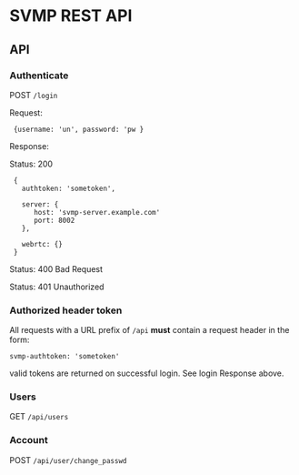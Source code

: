 
# SVMP REST API


## API

### Authenticate

POST `/login` 

Request:

```
 {username: 'un', password: 'pw }
```

Response:

Status: 200

```
 {
   authtoken: 'sometoken',
   
   server: {
      host: 'svmp-server.example.com'
      port: 8002
   },
   
   webrtc: {}
 }
```

Status: 400  Bad Request

Status: 401 Unauthorized


### Authorized header token

All requests with a URL prefix of `/api` **must** contain a request header in the form:

`svmp-authtoken: 'sometoken'`

valid tokens are returned on successful login. See login Response above.

### Users

GET `/api/users`


### Account

POST `/api/user/change_passwd`

